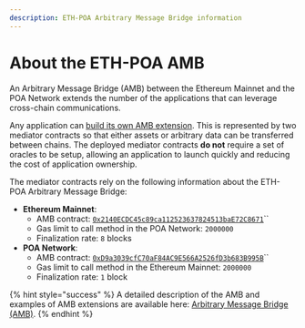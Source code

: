 ```yaml
---
description: ETH-POA Arbitrary Message Bridge information
---
```


# About the ETH-POA AMB

An Arbitrary Message Bridge \(AMB\) between the Ethereum Mainnet and the POA Network extends the number of the applications that can leverage cross-chain communications.

Any application can [build its own AMB extension](https://docs.tokenbridge.net/amb-bridge/how-to-develop-xchain-apps-by-amb). This is represented by two mediator contracts so that either assets or arbitrary data can be transferred between chains. The deployed mediator contracts **do not** require a set of oracles to be setup, allowing an application to launch quickly and reducing the cost of application ownership.

The mediator contracts rely on the following information about the ETH-POA Arbitrary Message Bridge:

* **Ethereum Mainnet**:
  * AMB contract: [`0x2140ECDC45c89ca112523637824513baE72C8671`](https://etherscan.io/address/0x2140ECDC45c89ca112523637824513baE72C8671)\`\`
  * Gas limit to call method in the POA Network: `2000000`
  * Finalization rate: `8` blocks
* **POA Network**:
  * AMB contract: [`0xD9a3039cfC70aF84AC9E566A2526fD3b683B995B`](https://blockscout.com/poa/core/address/0xd9a3039cfc70af84ac9e566a2526fd3b683b995b/transactions)\`\`
  * Gas limit to call method in the Ethereum Mainnet: `2000000`
  * Finalization rate: `1` block

{% hint style="success" %}
A detailed description of the AMB and examples of AMB extensions are available here: [Arbitrary Message Bridge \(AMB\)](https://docs.tokenbridge.net/amb-bridge/about-amb-bridge).
{% endhint %}

